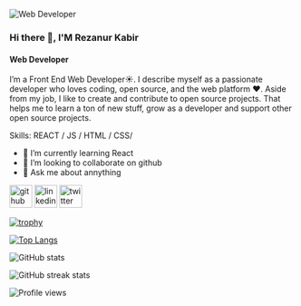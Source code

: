 
![Web Developer](https://media.licdn.com/dms/image/C5616AQH5uC2OfBlVgw/profile-displaybackgroundimage-shrink_350_1400/0/1566447283349?e=1679529600&v=beta&t=xWnl80RggtJFjHYcoHRsLoSiSxL9SJyVtY06q0n-LQM)
### Hi there 👋, I'M Rezanur Kabir
#### Web Developer

I’m a Front End Web Developer☀️. I describe myself as a passionate developer who loves coding, open source, and the web platform ❤️.
Aside from my job, I like to create and contribute to open source projects. That helps me to learn a ton of new stuff, grow as a developer and support other open source projects.


Skills:  REACT / JS / HTML / CSS/

- 🌱 I’m currently learning React 
- 👯 I’m looking to collaborate on github 
- 💬 Ask me about annything 


[<img src='https://cdn.jsdelivr.net/npm/simple-icons@3.0.1/icons/github.svg' alt='github' height='40'>](https://github.com/rezanurkabir)  [<img src='https://cdn.jsdelivr.net/npm/simple-icons@3.0.1/icons/linkedin.svg' alt='linkedin' height='40'>](https://www.linkedin.com/in/rezanurkabir//)  [<img src='https://cdn.jsdelivr.net/npm/simple-icons@3.0.1/icons/twitter.svg' alt='twitter' height='40'>](https://twitter.com/#)  

[![trophy](https://github-profile-trophy.vercel.app/?username=rezanurkabir)](https://github.com/ryo-ma/github-profile-trophy)

[![Top Langs](https://github-readme-stats.vercel.app/api/top-langs/?username=rezanurkabir)](https://github.com/anuraghazra/github-readme-stats)

![GitHub stats](https://github-readme-stats.vercel.app/api?username=rezanurkabir&show_icons=true&count_private=true)  

![GitHub streak stats](https://streak-stats.demolab.com/?user=rezanurkabir)  

![Profile views](https://gpvc.arturio.dev/rezanurkabir)  
